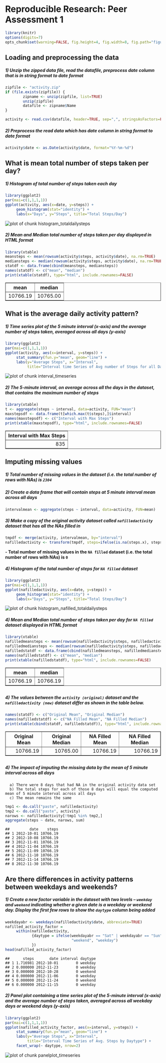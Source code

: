 # Reproducible Research: Peer Assessment 1


```r
library(knitr)
options(digits=7)
opts_chunk$set(warning=FALSE, fig.height=4, fig.width=8, fig.path="figure/")
```

## Loading and preprocessing the data
##### 1) Unzip the zipped data file, read the datafile, preprocess date column that is in string format to date format


```r
zipfile <- "activity.zip"
if (file.exists(zipfile)) {
        zipname <- unzip(zipfile, list=TRUE)
        unzip(zipfile)
        datafile <- zipname$Name
}

activity <- read.csv(datafile, header=TRUE, sep=",", stringsAsFactors=FALSE)
```

##### 2) Preprocess the read data which has date column in string format to date format


```r
activity$date <- as.Date(activity$date, format="%Y-%m-%d")
```
## What is mean total number of steps taken per day?

##### 1) Histogram of total number of steps taken each day


```r
library(ggplot2)
par(mai=c(1,1,1,1))
ggplot(activity, aes(x=date, y=steps)) + 
     geom_histogram(stat="identity") + 
     labs(x="Days", y="Steps", title="Total Steps/Day")
```

![plot of chunk histogram_totaldailysteps](figure/histogram_totaldailysteps.png) 

##### 2) Mean and Median total number of steps taken per day displayed in HTML format


```r
library(xtable)
meansteps <- mean(rowsum(activity$steps, activity$date), na.rm=TRUE)
mediansteps <- median(rowsum(activity$steps, activity$date), na.rm=TRUE)
statdf <- data.frame(cbind(meansteps, mediansteps))
names(statdf) <- c("mean", "median")
print(xtable(statdf), type="html", include.rownames=FALSE)
```

<!-- html table generated in R 3.1.1 by xtable 1.7-4 package -->
<!-- Sat Oct 18 13:52:29 2014 -->
<table border=1>
<tr> <th> mean </th> <th> median </th>  </tr>
  <tr> <td align="right"> 10766.19 </td> <td align="right"> 10765.00 </td> </tr>
   </table>

## What is the average daily activity pattern?

##### 1) Time series plot of the 5 minute interval (x-axis) and the average number of steps taken, averaged across all days (y-axis)


```r
library(ggplot2)
par(mai=c(1,1,1,1))
ggplot(activity, aes(x=interval, y=steps)) + 
     stat_summary(fun.y="mean", geom="line") + 
     labs(y="Average Steps", x="Interval", 
          title="Interval time Series of Avg number of Steps for all Days")
```

![plot of chunk interval_timeseries](figure/interval_timeseries.png) 

##### 2) The 5-minute interval, on average across all the days in the dataset, that contains the maximum number of steps


```r
library(xtable)
t <- aggregate(steps ~ interval, data=activity, FUN="mean")
maxstepsdf <- data.frame(t[which.max(t$steps),]$interval)
names(maxstepsdf) <- c("Interval with Max Steps")
print(xtable(maxstepsdf), type="html", include.rownames=FALSE)
```

<!-- html table generated in R 3.1.1 by xtable 1.7-4 package -->
<!-- Sat Oct 18 13:52:30 2014 -->
<table border=1>
<tr> <th> Interval with Max Steps </th>  </tr>
  <tr> <td align="right"> 835 </td> </tr>
   </table>

## Imputing missing values

##### 1) Total number of missing values in the dataset (i.e. the total number of rows with NAs) is `2304`

##### 2) Create a data frame that will contain steps at 5 minute interval mean across all days


```r
intervalmean <- aggregate(steps ~ interval, data=activity, FUN=mean)
```

##### 3) Make a copy of the original activity dataset called `nafilledactivity` dataset that has all the NAs filled in


```r
tmpdf <- merge(activity, intervalmean, by="interval")
nafilledactivity <- transform(tmpdf, steps=ifelse(is.na(steps.x), steps.y, steps.x))[c(5,3,1)]
```

**- Total number of missing values in the `NA filled` dataset (i.e. the total number of rows with NAs) is `0`**

##### 4) Histogram of the total number of steps for `NA filled` dataset


```r
library(ggplot2)
par(mai=c(1,1,1,1))
ggplot(nafilledactivity, aes(x=date, y=steps)) + 
     geom_histogram(stat="identity") + 
     labs(x="Days", y="Steps", title="Total Steps/Day")
```

![plot of chunk histogram_nafilled_totaldailysteps](figure/histogram_nafilled_totaldailysteps.png) 

##### 4) Mean and Median total number of steps taken per day for `NA filled` dataset displayed in HTML format


```r
library(xtable)
nafilledmeansteps <- mean(rowsum(nafilledactivity$steps, nafilledactivity$date))
nafilledmediansteps <- median(rowsum(nafilledactivity$steps, nafilledactivity$date))
nafilledstatdf <- data.frame(cbind(nafilledmeansteps, nafilledmediansteps))
names(nafilledstatdf) <- c("mean", "median")
print(xtable(nafilledstatdf), type="html", include.rownames=FALSE)
```

<!-- html table generated in R 3.1.1 by xtable 1.7-4 package -->
<!-- Sat Oct 18 13:52:31 2014 -->
<table border=1>
<tr> <th> mean </th> <th> median </th>  </tr>
  <tr> <td align="right"> 10766.19 </td> <td align="right"> 10766.19 </td> </tr>
   </table>

##  

##### 4) The values between the `activity (original)` dataset and the `nafilledactivity (new)` dataset differ as shown in the table below.


```r
names(statdf) <- c("Original Mean", "Original Median")
names(nafilledstatdf) <- c("NA Filled Mean", "NA Filled Median")
print(xtable(cbind(statdf, nafilledstatdf)), type="html", include.rownames=FALSE)
```

<!-- html table generated in R 3.1.1 by xtable 1.7-4 package -->
<!-- Sat Oct 18 13:52:31 2014 -->
<table border=1>
<tr> <th> Original Mean </th> <th> Original Median </th> <th> NA Filled Mean </th> <th> NA Filled Median </th>  </tr>
  <tr> <td align="right"> 10766.19 </td> <td align="right"> 10765.00 </td> <td align="right"> 10766.19 </td> <td align="right"> 10766.19 </td> </tr>
   </table>

##  

##### 4) The impact of imputing the missing data by the mean of 5 minute interval across all days  

      a) There were 8 days that had NA in the original activity data set
      b) The total steps for each of those 8 days will equal the computed mean of 5 minute interval across all days
      c) The mean remains the same


```r
tmp1 <- do.call("paste", nafilledactivity)
tmp2 <- do.call("paste", activity)
narows <- nafilledactivity[!tmp1 %in% tmp2,]
aggregate(steps ~ date, narows, sum)
```

```
##         date    steps
## 1 2012-10-01 10766.19
## 2 2012-10-08 10766.19
## 3 2012-11-01 10766.19
## 4 2012-11-04 10766.19
## 5 2012-11-09 10766.19
## 6 2012-11-10 10766.19
## 7 2012-11-14 10766.19
## 8 2012-11-30 10766.19
```

## Are there differences in activity patterns between weekdays and weekends?

##### 1) Create a new factor variable in the dataset with two levels – `weekday` and `weekend` indicating whether a given date is a weekday or weekend day. Display the first few rows to show the `daytype` column being added


```r
weekdayabr <- weekdays(nafilledactivity$date, abbreviate=TRUE)
nafilled_activity_factor = 
     within(nafilledactivity, 
            {daytype = ifelse(weekdayabr == "Sat" | weekdayabr == "Sun", 
                              "weekend", "weekday")
            })
head(nafilled_activity_factor)
```

```
##      steps       date interval daytype
## 1 1.716981 2012-10-01        0 weekday
## 2 0.000000 2012-11-23        0 weekday
## 3 0.000000 2012-10-28        0 weekend
## 4 0.000000 2012-11-06        0 weekday
## 5 0.000000 2012-11-24        0 weekend
## 6 0.000000 2012-11-15        0 weekday
```

##### 2) Panel plot containing a time series plot of the 5-minute interval (x-axis) and the average number of steps taken, averaged across all weekday days or weekend days (y-axis)


```r
library(ggplot2)
par(mai=c(1,1,1,1))
ggplot(nafilled_activity_factor, aes(x=interval, y=steps)) + 
     stat_summary(fun.y="mean", geom="line") + 
     labs(y="Average Steps", x="Interval", 
          title="Interval Time Series of Avg. Steps by Daytype") + 
     facet_wrap(~ daytype, nrow=2)
```

![plot of chunk panelplot_timeseries](figure/panelplot_timeseries.png) 

